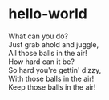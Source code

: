 hello-world
===========

What can you do?  
Just grab ahold and juggle,  
All those balls in the air!  
How hard can it be?  
So hard you're gettin' dizzy,  
With those balls in the air!  
Keep those balls in the air!  
